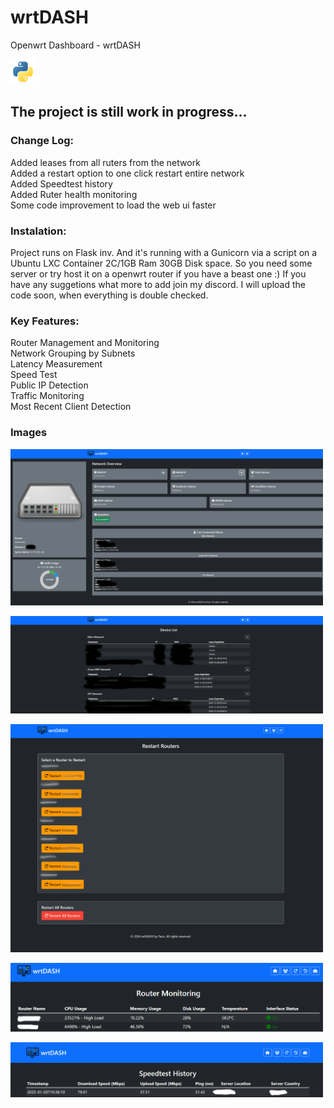 # wrtDASH
Openwrt Dashboard - wrtDASH
<p align="left"> <a href="https://www.python.org" target="_blank" rel="noreferrer"> <img src="https://raw.githubusercontent.com/devicons/devicon/master/icons/python/python-original.svg" alt="python" width="40" height="40"/> </a> </p>

## The project is still work in progress...

### Change Log:
Added leases from all ruters from the network \
Added a restart option to one click restart entire network \
Added Speedtest history \
Added Ruter health monitoring \
Some code improvement to load the web ui faster 

### Instalation:
Project runs on Flask inv. And it's running with a Gunicorn via a script on a Ubuntu LXC Container 2C/1GB Ram 30GB Disk space. So you need some server or try host it on a openwrt router if you have a beast one :) 
If you have any suggetions what more to add join my discord.
I will upload the code soon, when everything is double checked.

### Key Features:
Router Management and Monitoring \
Network Grouping by Subnets \
Latency Measurement \
Speed Test \
Public IP Detection \
Traffic Monitoring \
Most Recent Client Detection 

### Images
<img
  src="https://github.com/PacoSLO/wrtDASH/blob/main/dash.png"
  alt="Alt text"
  title="Index Home"
  style="display: inline-block; margin: 0 auto; max-width: 500px">

   <img
  src="https://github.com/PacoSLO/wrtDASH/blob/main/leases.png"
  alt="Alt text"
  title="Index Home"
  style="display: inline-block; margin: 0 auto; max-width: 500px">

   <img
  src="https://github.com/PacoSLO/wrtDASH/blob/main/restart.png"
  alt="Alt text"
  title="Index Home"
  style="display: inline-block; margin: 0 auto; max-width: 500px">

   <img
  src="https://github.com/PacoSLO/wrtDASH/blob/main/rutermonitoring.PNG"
  alt="Alt text"
  title="Index Home"
  style="display: inline-block; margin: 0 auto; max-width: 500px">

   <img
  src="https://github.com/PacoSLO/wrtDASH/blob/main/speedtesthistory.jpg"
  alt="Alt text"
  title="Index Home"
  style="display: inline-block; margin: 0 auto; max-width: 500px">

